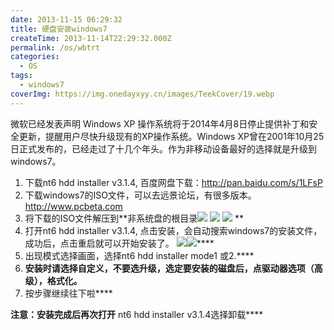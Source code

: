 ```yaml
---
date: 2013-11-15 06:29:32
title: 硬盘安装windows7
createTime: 2013-11-14T22:29:32.000Z
permalink: /os/wbtrt
categories:
  - OS
tags:
  - windows7
coverImg: https://img.onedayxyy.cn/images/TeekCover/19.webp
---
```


微软已经发表声明 Windows XP 操作系统将于2014年4月8日停止提供补丁和安全更新，提醒用户尽快升级现有的XP操作系统。Windows XP曾在2001年10月25日正式发布的，已经走过了十几个年头。作为非移动设备最好的选择就是升级到windows7。 

  1. 下载nt6 hdd installer v3.1.4, 百度网盘下载：<http://pan.baidu.com/s/1LFsP>
  2. 下载windows7的ISO文件，可以去远景论坛，有很多版本。<http://www.pcbeta.com>
  3. 将下载的ISO文件解压到**非系统盘的根目录![](/public/2013/11/111413_1429_windows71.jpg) ![](/public/2013/11/111413_1429_windows72.jpg) ![](/public/2013/11/111413_1429_windows73.jpg) **
  4. 打开nt6 hdd installer v3.1.4, 点击安装，会自动搜索windows7的安装文件，成功后，点击重启就可以开始安装了。 ![](/public/2013/11/111413_1429_windows74.jpg)![](/public/2013/11/111413_1429_windows75.jpg)****
  5. 出现模式选择画面，选择nt6 hdd installer mode1 或2.****
  6. **安装时请选择自定义，不要选升级，选定要安装的磁盘后，点驱动器选项（高级），格式化。**
  7. 按步骤继续往下啦****

**注意：安装完成后再次打开** nt6 hdd installer v3.1.4选择卸载****
